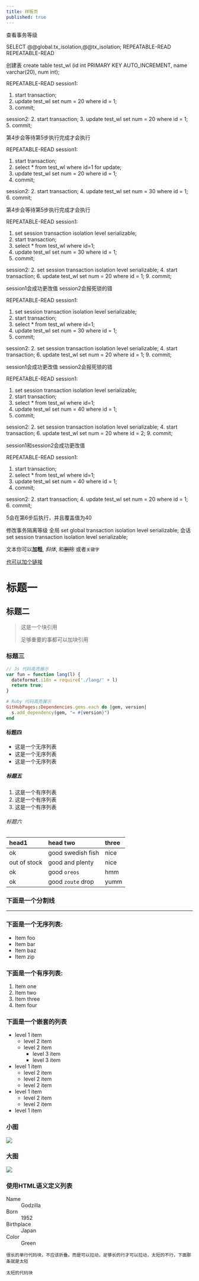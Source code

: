 ```yaml
---
title: 样板页
published: true
---
```


查看事务等级

SELECT @@global.tx_isolation,@@tx_isolation;
REPEATABLE-READ  REPEATABLE-READ

创建表
create  table test_wl (id int PRIMARY KEY AUTO_INCREMENT, name varchar(20), num int);

REPEATABLE-READ
session1:
1. start transaction;
4. update test_wl set num = 20 where id = 1;
6. commit;

session2:
2. start transaction;
3. update test_wl set num = 20 where id = 1;
5. commit;

第4步会等待第5步执行完成才会执行


REPEATABLE-READ
session1:
1. start transaction;
3. select * from test_wl where id=1 for update;
4. update test_wl set num = 20 where id = 1;
5. commit;

session2:
2. start transaction;
4. update test_wl set num = 30 where id = 1;
6. commit;

第4步会等待第5步执行完成才会执行

REPEATABLE-READ
session1:
1. set session transaction isolation level serializable; 
3. start transaction;
5. select * from test_wl where id=1;
7. update test_wl set num = 30 where id = 1;
8. commit;

session2:
2. set session transaction isolation level serializable; 
4. start transaction;
6. update test_wl set num = 20 where id = 1;
9. commit;

session1会成功更改值 session2会报死锁的错


REPEATABLE-READ
session1:
1. set session transaction isolation level serializable; 
3. start transaction;
5. select * from test_wl where id=1;
7. update test_wl set num = 30 where id = 1;
8. commit;

session2:
2. set session transaction isolation level serializable; 
4. start transaction;
6. update test_wl set num = 20 where id = 1;
9. commit;

session1会成功更改值 session2会报死锁的错


REPEATABLE-READ
session1:
1. set session transaction isolation level serializable; 
3. start transaction;
5. select * from test_wl where id=1;
7. update test_wl set num = 40 where id = 1;
8. commit;

session2:
2. set session transaction isolation level serializable; 
4. start transaction;
6. update test_wl set num = 20 where id = 2;
9. commit;

session1和session2会成功更改值


REPEATABLE-READ
session1:
1. start transaction;
3. select * from test_wl where id=1;
5. update test_wl set num = 40 where id = 1;
7. commit;

session2:
2. start transaction;
4. update test_wl set num = 20 where id = 1;
6. commit;

5会在第6步后执行，并且覆盖值为40


修改事务隔离等级
全局
set global transaction isolation level serializable;
会话
 set session transaction isolation level serializable;

文本你可以**加粗**, _斜体_, 和~~删除~~ 或者`关键字`

[也可以加个链接](www.baidu.com)

# [](#header-1)标题一

## [](#header-2)标题二

> 这是一个块引用
>
> 足够重要的事都可以加块引用

### [](#header-3)标题三

```js
// Js 代码高亮展示
var fun = function lang(l) {
  dateformat.i18n = require('./lang/' + l)
  return true;
}
```

```ruby
# Ruby 代码高亮展示
GitHubPages::Dependencies.gems.each do |gem, version|
  s.add_dependency(gem, "= #{version}")
end
```

#### [](#header-4)标题四

*   这是一个无序列表
*   这是一个无序列表
*   这是一个无序列表

##### [](#header-5)标题五

1.  这是一个有序列表
2.  这是一个有序列表
3.  这是一个有序列表

###### [](#header-6)标题六

| head1        | head two          | three |
|:-------------|:------------------|:------|
| ok           | good swedish fish | nice  |
| out of stock | good and plenty   | nice  |
| ok           | good `oreos`      | hmm   |
| ok           | good `zoute` drop | yumm  |

### 下面是一个分割线

* * *

### 下面是一个无序列表:

*   Item foo
*   Item bar
*   Item baz
*   Item zip

### 下面是一个有序列表:

1.  Item one
1.  Item two
1.  Item three
1.  Item four

### 下面是一个嵌套的列表

- level 1 item
  - level 2 item
  - level 2 item
    - level 3 item
    - level 3 item
- level 1 item
  - level 2 item
  - level 2 item
  - level 2 item
- level 1 item
  - level 2 item
  - level 2 item
- level 1 item

### 小图

![](https://assets-cdn.github.com/images/icons/emoji/octocat.png)

### 大图

![](https://guides.github.com/activities/hello-world/branching.png)


### 使用HTML语义定义列表

<dl>
<dt>Name</dt>
<dd>Godzilla</dd>
<dt>Born</dt>
<dd>1952</dd>
<dt>Birthplace</dt>
<dd>Japan</dd>
<dt>Color</dt>
<dd>Green</dd>
</dl>

```
很长的单行代码块，不应该折叠。而是可以拉动，足够长的行才可以拉动，太短的不行，下面那条就是太短
```

```
太短的代码块
```
